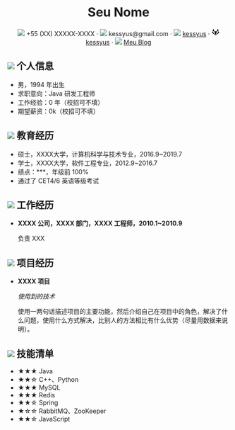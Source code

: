  <center>
     <h1>Seu Nome</h1>
     <div>
         <span>
             <img src="assets/phone-solid.svg" width="18px">
             +55 (XX) XXXXX-XXXX
         </span>
         ·
         <span>
             <img src="assets/envelope-solid.svg" width="18px">
             kessyus@gmail.com
         </span>
         ·
         <span>
             <img src="assets/github-brands.svg" width="18px">
             <a href="https://github.com/kessyus">kessyus</a>
         </span>
         ·
         <span>
             <img src="assets/gitlab.svg" width="18px">
             <a href="https://gitlab.com/kessyus">kessyus</a>
         </span>
         ·
         <span>
             <img src="assets/rss-solid.svg" width="18px">
             <a href="#">Meu Blog</a>
         </span>
     </div>
 </center>

 ## <img src="assets/info-circle-solid.svg" width="30px"> 个人信息 

 - 男，1994 年出生
 - 求职意向：Java 研发工程师
 - 工作经验：0 年（校招可不填）
 - 期望薪资：0k（校招可不填）

## <img src="assets/graduation-cap-solid.svg" width="30px"> 教育经历

- 硕士，XXXX大学，计算机科学与技术专业，2016.9~2019.7
- 学士，XXXX大学，软件工程专业，2012.9~2016.7
- 绩点：***，年级前 100%
- 通过了 CET4/6 英语等级考试

## <img src="assets/briefcase-solid.svg" width="30px"> 工作经历

- **XXXX 公司，XXXX 部门，XXXX 工程师，2010.1~2010.9**

   负责 XXX

## <img src="assets/project-diagram-solid.svg" width="30px"> 项目经历

- **XXXX 项目**

  *使用到的技术*

  使用一两句话描述项目的主要功能，然后介绍自己在项目中的角色，解决了什么问题，使用什么方式解决，比别人的方法相比有什么优势（尽量用数据来说明）。

## <img src="assets/tools-solid.svg" width="30px"> 技能清单

- ★★★ Java
- ★★☆ C++、Python
- ★★★ MySQL
- ★★★ Redis
- ★★☆ Spring
- ★☆☆ RabbitMQ、ZooKeeper
- ★★☆ JavaScript
